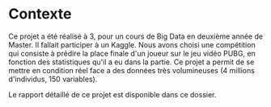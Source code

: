 # Contexte

Ce projet a été réalisé à 3, pour un cours de Big Data en deuxième année de Master. Il fallait participer à un Kaggle.
Nous avons choisi une compétition qui consiste à prédire la place finale d'un joueur sur le jeu vidéo PUBG, en fonction des statistiques qu'il a eu dans la partie.
Ce projet a permit de se mettre en condition réel face a des données très volumineuses (4 millions d'individus, 150 variables).

Le rapport détaillé de ce projet est disponible dans ce dossier.

